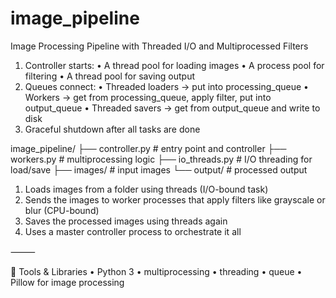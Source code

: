 # image_pipeline
Image Processing Pipeline with Threaded I/O and Multiprocessed Filters

1.	Controller starts:
	•	A thread pool for loading images
	•	A process pool for filtering
	•	A thread pool for saving output
2.	Queues connect:
	•	Threaded loaders → put into processing_queue
	•	Workers → get from processing_queue, apply filter, put into output_queue
	•	Threaded savers → get from output_queue and write to disk
3.	Graceful shutdown after all tasks are done


image_pipeline/
├── controller.py        # entry point and controller
├── workers.py           # multiprocessing logic
├── io_threads.py        # I/O threading for load/save
├── images/              # input images
└── output/              # processed output

1.	Loads images from a folder using threads (I/O-bound task)
2.	Sends the images to worker processes that apply filters like grayscale or blur (CPU-bound)
3.	Saves the processed images using threads again
4.	Uses a master controller process to orchestrate it all

⸻

🧱 Tools & Libraries
	•	Python 3
	•	multiprocessing
	•	threading
	•	queue
	•	Pillow for image processing
